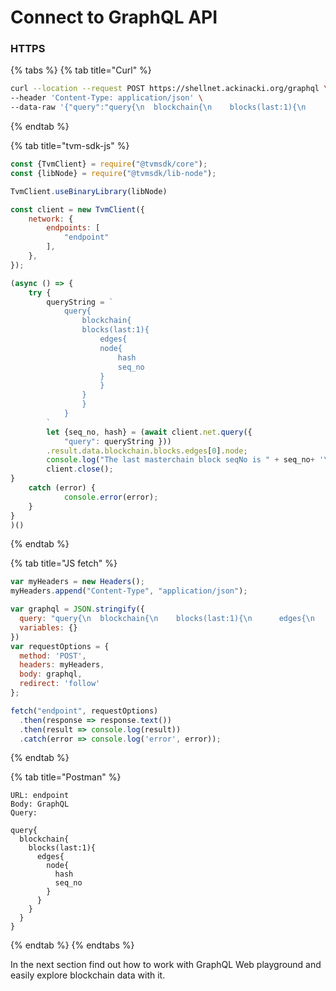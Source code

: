 # Connect to GraphQL API

### HTTPS

{% tabs %}
{% tab title="Curl" %}
```bash
curl --location --request POST https://shellnet.ackinacki.org/graphql \
--header 'Content-Type: application/json' \
--data-raw '{"query":"query{\n  blockchain{\n    blocks(last:1){\n      edges{\n        node{\n          hash\n          seq_no\n        }\n      }\n    }\n  }\n}","variables":{}}'
```
{% endtab %}

{% tab title="tvm-sdk-js" %}
```javascript
const {TvmClient} = require("@tvmsdk/core");
const {libNode} = require("@tvmsdk/lib-node");

TvmClient.useBinaryLibrary(libNode)

const client = new TvmClient({
    network: {
        endpoints: [
            "endpoint"
        ],
    },
});

(async () => {
    try {
        queryString = `
            query{
                blockchain{
                blocks(last:1){
                    edges{
                    node{
                        hash
                        seq_no
                    }
                    }
                }
                }
            }
        `
        let {seq_no, hash} = (await client.net.query({ 
            "query": queryString }))
        .result.data.blockchain.blocks.edges[0].node;
        console.log("The last masterchain block seqNo is " + seq_no+ '\n' + "the hash is" + hash);
        client.close();
}
    catch (error) {
            console.error(error);
    }
}
)()
```
{% endtab %}

{% tab title="JS fetch" %}
```javascript
var myHeaders = new Headers();
myHeaders.append("Content-Type", "application/json");

var graphql = JSON.stringify({
  query: "query{\n  blockchain{\n    blocks(last:1){\n      edges{\n        node{\n          hash\n          seq_no\n        }\n      }\n    }\n  }\n}",
  variables: {}
})
var requestOptions = {
  method: 'POST',
  headers: myHeaders,
  body: graphql,
  redirect: 'follow'
};

fetch("endpoint", requestOptions)
  .then(response => response.text())
  .then(result => console.log(result))
  .catch(error => console.log('error', error));
```
{% endtab %}

{% tab title="Postman" %}
```
URL: endpoint
Body: GraphQL
Query:

query{
  blockchain{
    blocks(last:1){
      edges{
        node{
          hash
          seq_no
        }
      }
    }
  }
}
```
{% endtab %}
{% endtabs %}

In the next section find out how to work with GraphQL Web playground and easily explore blockchain data with it.
